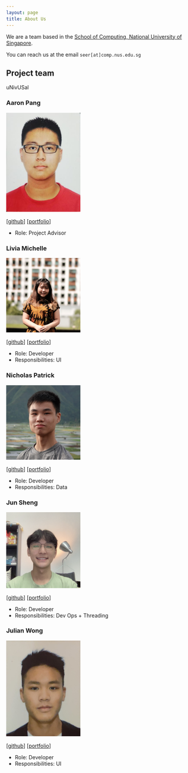 ```yaml
---
layout: page
title: About Us
---
```


We are a team based in the [School of Computing, National University of Singapore](http://www.comp.nus.edu.sg).

You can reach us at the email `seer[at]comp.nus.edu.sg`

## Project team

uNivUSal

### Aaron Pang

<img src="images/turretdive.png" width="200px">

[[github](https://github.com/turretDive)]
[[portfolio](team/turretdive.md)]

* Role: Project Advisor

### Livia Michelle

<img src="images/liviamil.png" width="200px">

[[github](http://github.com/liviamil)]
[[portfolio](team/liviamil.md)]

* Role: Developer
* Responsibilities: UI

### Nicholas Patrick

<img src="images/nicholaspatrick.png" width="200px">

[[github](http://github.com/NicholasPatrick)] [[portfolio](team/nicholaspatrick.md)]

* Role: Developer
* Responsibilities: Data

### Jun Sheng

<img src="images/jsincorporated.png" width="200px">

[[github](http://github.com/jsincorporated)]
[[portfolio](team/jsincorporated.md)]

* Role: Developer
* Responsibilities: Dev Ops + Threading

### Julian Wong

<img src="images/jnwkm.png" width="200px">

[[github](http://github.com/Jnwkm)]
[[portfolio](team/jnwkm.md)]

* Role: Developer
* Responsibilities: UI
